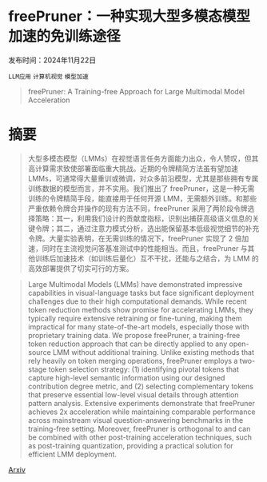 # freePruner：一种实现大型多模态模型加速的免训练途径

发布时间：2024年11月22日

`LLM应用` `计算机视觉` `模型加速`

> freePruner: A Training-free Approach for Large Multimodal Model Acceleration

# 摘要

> 大型多模态模型（LMMs）在视觉语言任务方面能力出众，令人赞叹，但其高计算需求致使部署面临重大挑战。近期的令牌精简方法虽有望加速 LMMs，可通常得大量重训或微调，对众多前沿模型，尤其是那些拥有专属训练数据的模型而言，并不实用。我们推出了 freePruner，这是一种无需训练的令牌精简手段，能直接用于任何开源 LMM，无需额外训练。和那些严重依赖令牌合并操作的现有方法不同，freePruner 采用了两阶段令牌选择策略：其一，利用我们设计的贡献度指标，识别出捕获高级语义信息的关键令牌；其二，通过注意力模式分析，选出能保留基本低级视觉细节的补充令牌。大量实验表明，在无需训练的情况下，freePruner 实现了 2 倍加速，同时在主流视觉问答基准测试中的性能相当。而且，freePruner 与其他训练后加速技术（如训练后量化）互不干扰，还能与之结合，为 LMM 的高效部署提供了切实可行的方案。

> Large Multimodal Models (LMMs) have demonstrated impressive capabilities in visual-language tasks but face significant deployment challenges due to their high computational demands. While recent token reduction methods show promise for accelerating LMMs, they typically require extensive retraining or fine-tuning, making them impractical for many state-of-the-art models, especially those with proprietary training data. We propose freePruner, a training-free token reduction approach that can be directly applied to any open-source LMM without additional training. Unlike existing methods that rely heavily on token merging operations, freePruner employs a two-stage token selection strategy: (1) identifying pivotal tokens that capture high-level semantic information using our designed contribution degree metric, and (2) selecting complementary tokens that preserve essential low-level visual details through attention pattern analysis. Extensive experiments demonstrate that freePruner achieves 2x acceleration while maintaining comparable performance across mainstream visual question-answering benchmarks in the training-free setting. Moreover, freePruner is orthogonal to and can be combined with other post-training acceleration techniques, such as post-training quantization, providing a practical solution for efficient LMM deployment.

[Arxiv](https://arxiv.org/abs/2411.15446)